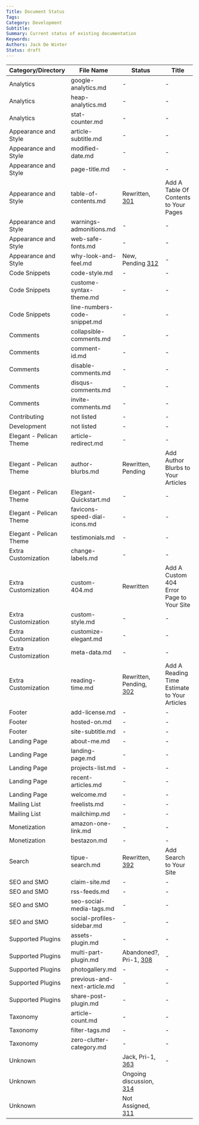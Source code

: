 ```yaml
---
Title: Document Status
Tags:
Category: Development
Subtitle:
Summary: Current status of existing documentation
Keywords:
Authors: Jack De Winter
Status: draft
---
```


| Category/Directory      | File Name                    | Status                                                                           | Title                                        |
| ----------------------- | ---------------------------- | -------------------------------------------------------------------------------- | -------------------------------------------- |
| Analytics               | google-analytics.md          | -                                                                                | -                                            |
| Analytics               | heap-analytics.md            | -                                                                                | -                                            |
| Analytics               | stat-counter.md              | -                                                                                | -                                            |
| Appearance and Style    | article-subtitle.md          | -                                                                                | -                                            |
| Appearance and Style    | modified-date.md             | -                                                                                | -                                            |
| Appearance and Style    | page-title.md                | -                                                                                | -                                            |
| Appearance and Style    | table-of-contents.md         | Rewritten, [301](https://github.com/Pelican-Elegant/elegant/issues/301)          | Add A Table Of Contents to Your Pages        |
| Appearance and Style    | warnings-admonitions.md      | -                                                                                | -                                            |
| Appearance and Style    | web-safe-fonts.md            | -                                                                                | -                                            |
| Appearance and Style    | why-look-and-feel.md         | New, Pending [312](https://github.com/Pelican-Elegant/elegant/issues/312)        | -                                            |
| Code Snippets           | code-style.md                | -                                                                                | -                                            |
| Code Snippets           | custome-syntax-theme.md      | -                                                                                | -                                            |
| Code Snippets           | line-numbers-code-snippet.md | -                                                                                | -                                            |
| Comments                | collapsible-comments.md      | -                                                                                | -                                            |
| Comments                | comment-id.md                | -                                                                                | -                                            |
| Comments                | disable-comments.md          | -                                                                                | -                                            |
| Comments                | disqus-comments.md           | -                                                                                | -                                            |
| Comments                | invite-comments.md           | -                                                                                | -                                            |
| Contributing            | not listed                   | -                                                                                | -                                            |
| Development             | not listed                   | -                                                                                | -                                            |
| Elegant - Pelican Theme | article-redirect.md          | -                                                                                | -                                            |
| Elegant - Pelican Theme | author-blurbs.md             | Rewritten, Pending                                                               | Add Author Blurbs to Your Articles           |
| Elegant - Pelican Theme | Elegant-Quickstart.md        | -                                                                                | -                                            |
| Elegant - Pelican Theme | favicons-speed-dial-icons.md | -                                                                                | -                                            |
| Elegant - Pelican Theme | testimonials.md              | -                                                                                | -                                            |
| Extra Customization     | change-labels.md             | -                                                                                | -                                            |
| Extra Customization     | custom-404.md                | Rewritten                                                                        | Add A Custom 404 Error Page to Your Site     |
| Extra Customization     | custom-style.md              | -                                                                                | -                                            |
| Extra Customization     | customize-elegant.md         | -                                                                                | -                                            |
| Extra Customization     | meta-data.md                 | -                                                                                | -                                            |
| Extra Customization     | reading-time.md              | Rewritten, Pending, [302](https://github.com/Pelican-Elegant/elegant/issues/302) | Add A Reading Time Estimate to Your Articles |
| Footer                  | add-license.md               | -                                                                                | -                                            |
| Footer                  | hosted-on.md                 | -                                                                                | -                                            |
| Footer                  | site-subtitle.md             | -                                                                                | -                                            |
| Landing Page            | about-me.md                  | -                                                                                | -                                            |
| Landing Page            | landing-page.md              | -                                                                                | -                                            |
| Landing Page            | projects-list.md             | -                                                                                | -                                            |
| Landing Page            | recent-articles.md           | -                                                                                | -                                            |
| Landing Page            | welcome.md                   | -                                                                                | -                                            |
| Mailing List            | freelists.md                 | -                                                                                | -                                            |
| Mailing List            | mailchimp.md                 | -                                                                                | -                                            |
| Monetization            | amazon-one-link.md           | -                                                                                | -                                            |
| Monetization            | bestazon.md                  | -                                                                                | -                                            |
| Search                  | tipue-search.md              | Rewritten, [392](https://github.com/Pelican-Elegant/elegant/issues/392)          | Add Search to Your Site                      |
| SEO and SMO             | claim-site.md                | -                                                                                | -                                            |
| SEO and SMO             | rss-feeds.md                 | -                                                                                | -                                            |
| SEO and SMO             | seo-social-media-tags.md     | -                                                                                | -                                            |
| SEO and SMO             | social-profiles-sidebar.md   | -                                                                                | -                                            |
| Supported Plugins       | assets-plugin.md             | -                                                                                | -                                            |
| Supported Plugins       | multi-part-plugin.md         | Abandoned?, Pri-1, [308](https://github.com/Pelican-Elegant/elegant/issues/308)  | -                                            |
| Supported Plugins       | photogallery.md              | -                                                                                | -                                            |
| Supported Plugins       | previous-and-next-article.md | -                                                                                | -                                            |
| Supported Plugins       | share-post-plugin.md         | -                                                                                | -                                            |
| Taxonomy                | article-count.md             | -                                                                                | -                                            |
| Taxonomy                | filter-tags.md               | -                                                                                | -                                            |
| Taxonomy                | zero-clutter-category.md     | -                                                                                | -                                            |
| Unknown                 |                              | Jack, Pri-1, [363](https://github.com/Pelican-Elegant/elegant/issues/363)        | -                                            |
| Unknown                 |                              | Ongoing discussion, [314](https://github.com/Pelican-Elegant/elegant/issues/314) |
| Unknown                 |                              | Not Assigned, [311](https://github.com/Pelican-Elegant/elegant/issues/311)       |

